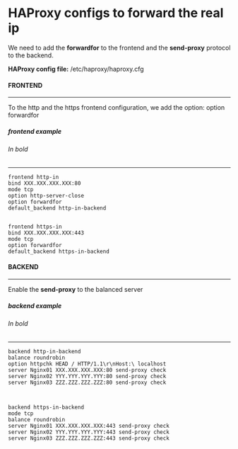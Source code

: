 # HAProxy configs to forward the real ip

We need to add the **forwardfor** to the frontend and the **send-proxy** protocol to the backend.

**HAProxy config file:** /etc/haproxy/haproxy.cfg

#### FRONTEND
----
To the http and the https frontend configuration, we add the option:
	option forwardfor

##### frontend example
###### In bold
----
	frontend http-in
	bind XXX.XXX.XXX.XXX:80
	mode tcp
	option http-server-close
	option forwardfor
	default_backend http-in-backend


	frontend https-in
	bind XXX.XXX.XXX.XXX:443
	mode tcp
	option forwardfor
	default_backend https-in-backend

#### BACKEND
----
Enable the **send-proxy** to the balanced server
  
##### backend example
###### In bold
----  
	backend http-in-backend
	balance roundrobin
	option httpchk HEAD / HTTP/1.1\r\nHost:\ localhost
	server Nginx01 XXX.XXX.XXX.XXX:80 send-proxy check
	server Nginx02 YYY.YYY.YYY.YYY:80 send-proxy check
	server Nginx03 ZZZ.ZZZ.ZZZ.ZZZ:80 send-proxy check



	backend https-in-backend
	mode tcp
	balance roundrobin
	server Nginx01 XXX.XXX.XXX.XXX:443 send-proxy check
	server Nginx02 YYY.YYY.YYY.YYY:443 send-proxy check
	server Nginx03 ZZZ.ZZZ.ZZZ.ZZZ:443 send-proxy check


